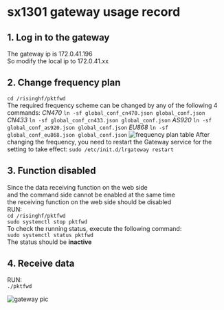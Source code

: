# sx1301 gateway usage record

## 1. Log in to the gateway
The gateway ip is 172.0.41.196  
So modify the local ip to 172.0.41.xx  

## 2. Change frequency plan
`cd /risinghf/pktfwd`  
The required frequency scheme can be changed by any of the following 4 commands:
*CN470*
`ln -sf global_conf_cn470.json global_conf.json`
*CN433*
`ln -sf global_conf_cn433.json global_conf.json`
*AS920*
`ln -sf global_conf_as920.json global_conf.json`
*EU868*
`ln -sf global_conf_eu868.json global_conf.json`
![frequency plan table](https://github.com/Alpha2Cool/sx1301GatewayCmd/blob/master/fpt.PNG)
After changing the frequency, you need to restart the Gateway service for the setting to take effect:
`sudo /etc/init.d/lrgateway restart`

## 3. Function disabled
Since the data receiving function on the web side  
and the command side cannot be enabled at the same time  
the receiving function on the web side should be disabled  
RUN:  
`cd /risinghf/pktfwd`  
`sudo systemctl stop pktfwd`  
To check the running status, execute the following command:  
`sudo systemctl status pktfwd`  
The status should be **inactive**  

## 4. Receive data
RUN:  
`./pktfwd`  

![gateway pic](https://github.com/Alpha2Cool/sx1301GatewayCmd/blob/master/gw.PNG)
